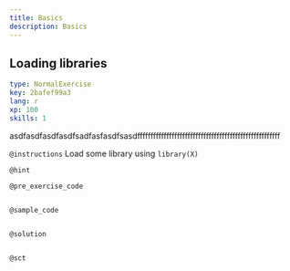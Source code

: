```yaml
---
title: Basics
description: Basics
---
```


## Loading libraries

```yaml
type: NormalExercise
key: 2bafef99a3
lang: r
xp: 100
skills: 1
```

asdfasdfasdfasdfsadfasfasdfsasdffffffffffffffffffffffffffffffffffffffffffffffffffffff

`@instructions`
Load some library using `library(X)`

`@hint`


`@pre_exercise_code`
```{r}

```

`@sample_code`
```{r}

```

`@solution`
```{r}

```

`@sct`
```{r}

```
